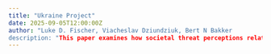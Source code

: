 ```yaml
--- 
title: "Ukraine Project"
date: 2025-09-05T12:00:00Z
author: "Luke D. Fischer, Viacheslav Dziundziuk, Bert N Bakker
description: "This paper examines how societal threat perceptions relate to political ideological correlates and democratic sentiment." 
---
```

